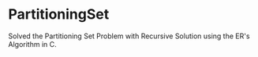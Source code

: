 # PartitioningSet
Solved the Partitioning Set Problem with Recursive Solution using the ER's Algorithm in C.

